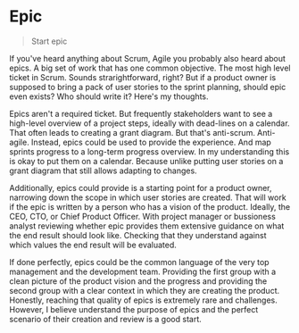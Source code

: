 # Epic

> Start epic

If you've heard anything about Scrum, Agile you probably also heard about epics. A big set of work that has one common objective. The most high level ticket in Scrum. Sounds strarightforward, right? But if a product owner is supposed to bring a pack of user stories to the sprint planning, should epic even exists? Who should write it? Here's my thoughts.

Epics aren't a required ticket. But frequently stakeholders want to see a high-level overview of a project steps, ideally with dead-lines on a calendar. That often leads to creating a grant diagram. But that's anti-scrum. Anti-agile. Instead, epics could be used to provide the experience. And map sprints progress to a long-term progress overview. In my understanding this is okay to put them on a calendar. Because unlike putting user stories on a grant diagram that still allows adapting to changes.

Additionally, epics could provide is a starting point for a product owner, narrowing down the scope in which user stories are created. That will work if the epic is written by a person who has a vision of the product. Ideally, the CEO, CTO, or Chief Product Officer. With project manager or bussioness analyst reviewing whether epic provides them extensive guidance on what the end result should look like. Checking that they understand against which values the end result will be evaluated.

If done perfectly, epics could be the common language of the very top management and the development team. Providing the first group with a clean picture of the product vision and the progress and providing the second group with a clear context in which they are creating the product. Honestly, reaching that quality of epics is extremely rare and challenges. However, I believe understand the purpose of epics and the perfect scenario of their creation and review is a good start.